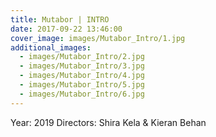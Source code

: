 ```yaml
---
title: Mutabor | INTRO
date: 2017-09-22 13:46:00
cover_image: images/Mutabor_Intro/1.jpg
additional_images:
  - images/Mutabor_Intro/2.jpg
  - images/Mutabor_Intro/3.jpg
  - images/Mutabor_Intro/4.jpg
  - images/Mutabor_Intro/5.jpg
  - images/Mutabor_Intro/6.jpg
---
```


Year: 2019
Directors: Shira Kela & Kieran Behan
